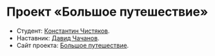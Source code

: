 # Проект «Большое путешествие»

* Студент: [Константин Чистяков](https://up.htmlacademy.ru/ecmascript-individual/2/user/2565825).
* Наставник: [Давид Чачанов](https://htmlacademy.ru/profile/id2355549).
* Сайт проекта: [Большое путешествие](https://w1ml.github.io/2565825-big-trip-2/).
